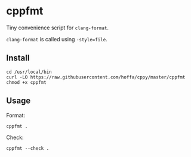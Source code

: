 # cppfmt

Tiny convenience script for `clang-format`.

`clang-format` is called using `-style=file`.

## Install

```
cd /usr/local/bin
curl -LO https://raw.githubusercontent.com/hoffa/cppy/master/cppfmt
chmod +x cppfmt
```

## Usage

Format:

```
cppfmt .
```

Check:

```
cppfmt --check .
```
